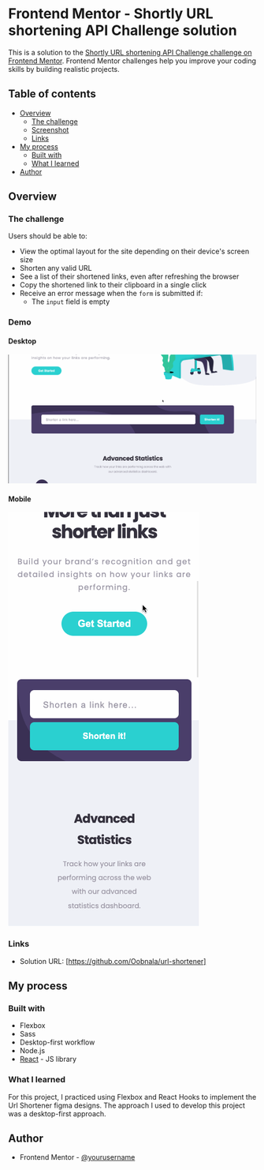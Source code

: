 # Frontend Mentor - Shortly URL shortening API Challenge solution

This is a solution to the [Shortly URL shortening API Challenge challenge on Frontend Mentor](https://www.frontendmentor.io/challenges/url-shortening-api-landing-page-2ce3ob-G). Frontend Mentor challenges help you improve your coding skills by building realistic projects.

## Table of contents

- [Overview](#overview)
  - [The challenge](#the-challenge)
  - [Screenshot](#screenshot)
  - [Links](#links)
- [My process](#my-process)
  - [Built with](#built-with)
  - [What I learned](#what-i-learned)
- [Author](#author)

## Overview

### The challenge

Users should be able to:

- View the optimal layout for the site depending on their device's screen size
- Shorten any valid URL
- See a list of their shortened links, even after refreshing the browser
- Copy the shortened link to their clipboard in a single click
- Receive an error message when the `form` is submitted if:
  - The `input` field is empty

### Demo

#### Desktop

![](./demo/url-shortener-desktop.gif)

#### Mobile

![](./demo/url-shortener-mobile.gif)

### Links

- Solution URL: [https://github.com/Oobnala/url-shortener]

## My process

### Built with

- Flexbox
- Sass
- Desktop-first workflow
- Node.js
- [React](https://reactjs.org/) - JS library

### What I learned

For this project, I practiced using Flexbox and React Hooks to implement the Url Shortener figma designs. The approach I used to develop this project was a desktop-first approach.

## Author

- Frontend Mentor - [@yourusername](https://www.frontendmentor.io/profile/Oobnala)
